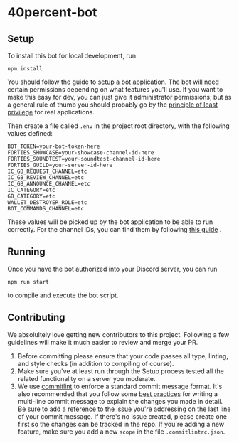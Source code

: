 # 40percent-bot

## Setup

To install this bot for local development, run

`npm install`

You should follow the guide to
[setup a bot application](https://discordjs.guide/preparations/setting-up-a-bot-application.html#creating-your-bot).
The bot will need certain permissions depending on what features you'll use.
If you want to make this easy for dev, you can just give it administrator permissions;
but as a general rule of thumb you should probably go by the
[principle of least privilege](https://en.wikipedia.org/wiki/Principle_of_least_privilege) for
real applications.

Then create a file called `.env` in the project root directory, with the following values defined:

```
BOT_TOKEN=your-bot-token-here
FORTIES_SHOWCASE=your-showcase-channel-id-here
FORTIES_SOUNDTEST=your-soundtest-channel-id-here
FORTIES_GUILD=your-server-id-here
IC_GB_REQUEST_CHANNEL=etc
IC_GB_REVIEW_CHANNEL=etc
IC_GB_ANNOUNCE_CHANNEL=etc
IC_CATEGORY=etc
GB_CATEGORY=etc
WALLET_DESTROYER_ROLE=etc
BOT_COMMANDS_CHANNEL=etc
```

These values will be picked up by the bot application to be able to run correctly.
For the channel IDs, you can find them by following
[this guide](https://support.discord.com/hc/en-us/articles/206346498-Where-can-I-find-my-User-Server-Message-ID-)
.

## Running

Once you have the bot authorized into your Discord server, you can run

`npm run start`

to compile and execute the bot script.

## Contributing

We absolultely love getting new contributors to this project.
Following a few guidelines will make it much easier to review and merge your PR.

1. Before committing please ensure that your code passes all type, linting, and style checks (in addition to compiling of course).
2. Make sure you've at least run through the Setup process tested all the related functionality on a server you moderate.
3. We use [commitlint](https://github.com/conventional-changelog/commitlint) to enforce a standard commit message format.
   It's also recommended that you follow some [best practices](https://chris.beams.io/posts/git-commit/) for writing a multi-line commit message to explain the changes you made in detail.
   Be sure to add a [reference to the issue](https://docs.github.com/en/free-pro-team@latest/github/managing-your-work-on-github/linking-a-pull-request-to-an-issue) you're addressing on the last line of your commit message.
   If there's no issue created, please create one first so the changes can be tracked in the repo.
   If you're adding a new feature, make sure you add a new `scope` in the file `.commitlintrc.json`.
